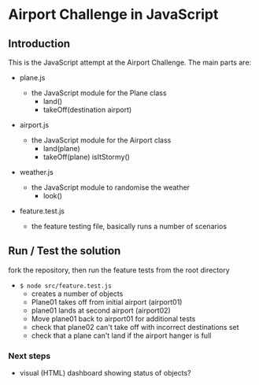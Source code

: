 # Airport Challenge in JavaScript

## Introduction
This is the JavaScript attempt at the Airport Challenge. The main parts are:
- plane.js
  - the JavaScript module for the Plane class
    - land()
    - takeOff(destination airport)

- airport.js
  - the JavaScript module for the Airport class
    - land(plane)
    - takeOff(plane)
    isItStormy()

- weather.js
  - the JavaScript module to randomise the weather
    - look()

- feature.test.js
  - the feature testing file, basically runs a number of scenarios


## Run / Test the solution
fork the repository, then run the feature tests from the root directory
  - ```$ node src/feature.test.js```
    - creates a number of objects
    - Plane01 takes off from initial airport (airport01)
    - plane01 lands at second airport (airport02)
    - Move plane01 back to airport01 for additional tests
    - check that plane02 can't take off with incorrect destinations set
    -  check that a plane can't land if the airport hanger is full


### Next steps
- visual (HTML) dashboard showing status of objects?
